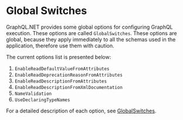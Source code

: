 # Global Switches

GraphQL.NET provides some global options for configuring GraphQL execution. These
options are called `GlobalSwitches`. These options are global, because they apply
immediately to all the schemas used in the application, therefore use them with caution.

The current options list is presented below:

1. `EnableReadDefaultValueFromAttributes`
2. `EnableReadDeprecationReasonFromAttributes`
3. `EnableReadDescriptionFromAttributes`
4. `EnableReadDescriptionFromXmlDocumentation`
5. `NameValidation`
6. `UseDeclaringTypeNames`

For a detailed description of each option, see [GlobalSwitches](https://github.com/graphql-dotnet/graphql-dotnet/blob/master/src/GraphQL/GlobalSwitches.cs).
